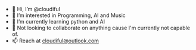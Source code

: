 - 👋 Hi, I’m @cloudiful
- 👀 I’m interested in Programming, AI and Music
- 🌱 I’m currently learning python and AI
- 💞️ Not looking to collaborate on anything cause I'm currently not capable of.
- 📫 Reach at cloudiful@outlook.com

<!---
cloudiful/cloudiful is a ✨ special ✨ repository because its `README.md` (this file) appears on your GitHub profile.
You can click the Preview link to take a look at your changes.
--->
